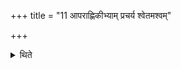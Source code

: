 +++
title = "11 आपराह्णिकीभ्याम् प्रचर्य श्वेतमश्वम्"

+++

<details><summary>थिते</summary>

आपराह्णिकीभ्यां प्रचर्य श्वेतमश्वं परिणीय वसन्ति वसन्ति ११
</details>
